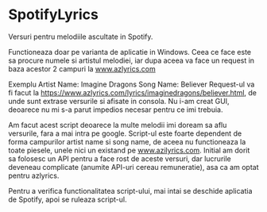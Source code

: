 # SpotifyLyrics
Versuri pentru melodiile ascultate in Spotify. 

Functioneaza doar pe varianta de aplicatie in Windows. Ceea ce face este sa procure numele si artistul melodiei, iar dupa aceea va face un request in baza acestor 2 campuri la www.azlyrics.com

Exemplu 
Artist Name: Imagine Dragons
Song Name: Believer
Request-ul va fi facut la https://www.azlyrics.com/lyrics/imaginedragons/believer.html, de unde sunt extrase versurile si afisate in consola. Nu i-am creat GUI, deoarece nu mi s-a parut impedios necesar pentru ce imi trebuia.

Am facut acest script deoarece la multe melodii imi doream sa aflu versurile, fara a mai intra pe google. Script-ul este foarte dependent de forma campurilor artist name si song name, de aceea nu functioneaza la toate piesele, unele nici un existand pe www.azilyrics.com. Initial am dorit sa folosesc un API pentru a face rost de aceste versuri, dar lucrurile deveneau complicate (anumite API-uri cereau remuneratie), asa ca am optat pentru azlyrics.

Pentru a verifica functionalitatea script-ului, mai intai se deschide aplicatia de Spotify, apoi se ruleaza script-ul.
